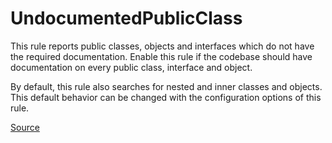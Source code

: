 # UndocumentedPublicClass

This rule reports public classes, objects and interfaces which do not have the required documentation.
Enable this rule if the codebase should have documentation on every public class, interface and object.

By default, this rule also searches for nested and inner classes and objects. This default behavior can be changed
with the configuration options of this rule.


[Source](https://arturbosch.github.io/detekt/comments.html#undocumentedpublicclass)
